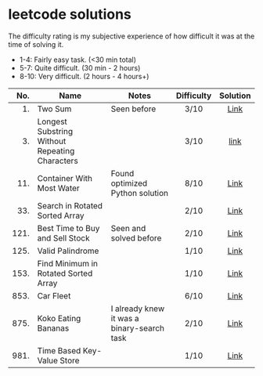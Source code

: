 # leetcode solutions

The difficulty rating is my subjective experience of how difficult it was at the time of solving it.

-   1-4: Fairly easy task. (<30 min total)
-   5-7: Quite difficult. (30 min - 2 hours)
-   8-10: Very difficult. (2 hours - 4 hours+)

|  No. | Name                                           | Notes                                      | Difficulty |                               Solution                                |
| ---: | ---------------------------------------------- | ------------------------------------------ | :--------: | :-------------------------------------------------------------------: |
|   1. | Two Sum                                        | Seen before                                |    3/10    |                       [Link](/1.%20Two%20Sum/)                        |
|   3. | Longest Substring Without Repeating Characters |                                            |    3/10    | [link](/3.%20Longest%20Substring%20Without%20Repeating%20Characters/) |
|  11. | Container With Most Water                      | Found optimized Python solution            |    8/10    |            [Link](/11.%20Container%20With%20Most%20Water/)            |
|  33. | Search in Rotated Sorted Array                 |                                            |    2/10    |        [Link](/33.%20Search%20in%20Rotated%20Sorted%20Array/)         |
| 121. | Best Time to Buy and Sell Stock                | Seen and solved before                     |    2/10    |     [Link](/121.%20Best%20Time%20to%20Buy%20and%20Sell%20Stock/)      |
| 125. | Valid Palindrome                               |                                            |    1/10    |                  [Link](/125.%20Valid%20Palindrome/)                  |
| 153. | Find Minimum in Rotated Sorted Array           |                                            |    1/10    |    [Link](/153.%20Find%20Minimum%20in%20Rotated%20Sorted%20Array/)    |
| 853. | Car Fleet                                      |                                            |    6/10    |                     [Link](/853.%20Car%20Fleet/)                      |
| 875. | Koko Eating Bananas                            | I already knew it was a binary-search task |    2/10    |               [Link](/875.%20Koko%20Eating%20Bananas/)                |
| 981. | Time Based Key-Value Store                     |                                            |    1/10    |           [Link](/981.%20Time%20Based%20Key-Value%20Store/)           |
